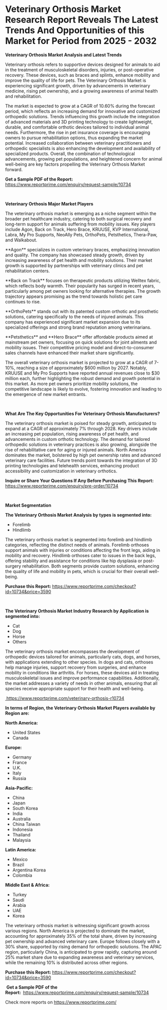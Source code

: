 <p><h1>Veterinary Orthosis Market Research Report Reveals The Latest Trends And Opportunities of this Market for Period from 2025 - 2032</h1></p><p><strong>Veterinary Orthosis Market Analysis and Latest Trends</strong></p>
<p><p>Veterinary orthosis refers to supportive devices designed for animals to aid in the treatment of musculoskeletal disorders, injuries, or post-operative recovery. These devices, such as braces and splints, enhance mobility and improve the quality of life for pets. The Veterinary Orthosis Market is experiencing significant growth, driven by advancements in veterinary medicine, rising pet ownership, and a growing awareness of animal health and rehabilitation.</p><p>The market is expected to grow at a CAGR of 10.60% during the forecast period, which reflects an increasing demand for innovative and customized orthopedic solutions. Trends influencing this growth include the integration of advanced materials and 3D printing technology to create lightweight, durable, and comfortable orthotic devices tailored to individual animal needs. Furthermore, the rise in pet insurance coverage is encouraging owners to pursue rehabilitation options, thus expanding the market potential. Increased collaboration between veterinary practitioners and orthopedic specialists is also enhancing the development and availability of specialized products. Overall, the combination of technological advancements, growing pet populations, and heightened concern for animal well-being are key factors propelling the Veterinary Orthosis Market forward.</p></p>
<p><strong>Get a Sample PDF of the Report:&nbsp;</strong> <a href="https://www.reportprime.com/enquiry/request-sample/10734?utm_campaign=3516&utm_medium=2&utm_source=Github&utm_content=ia&utm_term=20032025&utm_id=veterinary-orthosis">https://www.reportprime.com/enquiry/request-sample/10734</a></p>
<p>&nbsp;</p>
<p><strong>Veterinary Orthosis Major Market Players</strong></p>
<p><p>The veterinary orthosis market is emerging as a niche segment within the broader pet healthcare industry, catering to both surgical recovery and long-term support for animals suffering from mobility issues. Key players include Agon, Back on Track, Hero Brace, KRUUSE, KVP International, Labra, My Pro Supports, NeoAlly Pets, OrthoPets, Petsthetics, Thera-Paw, and Walkabout.</p><p>**Agon** specializes in custom veterinary braces, emphasizing innovation and quality. The company has showcased steady growth, driven by increasing awareness of pet health and mobility solutions. Their market growth is supported by partnerships with veterinary clinics and pet rehabilitation centers.</p><p>**Back on Track** focuses on therapeutic products utilizing Welltex fabric, which reflects body warmth. Their popularity has surged in recent years, particularly among pet owners looking for alternative therapies. The growth trajectory appears promising as the trend towards holistic pet care continues to rise.</p><p>**OrthoPets** stands out with its patented custom orthotic and prosthetic solutions, catering specifically to the needs of injured animals. This company has experienced significant market expansion due to its specialized offerings and strong brand reputation among veterinarians.</p><p>**Petsthetics** and **Hero Brace** offer affordable products aimed at mainstream pet owners, focusing on quick solutions for joint ailments and mobility issues. Their competitive pricing model and direct-to-consumer sales channels have enhanced their market share significantly.</p><p>The overall veterinary orthosis market is projected to grow at a CAGR of 7-10%, reaching a size of approximately $600 million by 2027. Notably, KRUUSE and My Pro Supports have reported annual revenues close to $30 million each, further highlighting the robust demand and growth potential in this market. As more pet owners prioritize mobility solutions, the competitive landscape is likely to evolve, fostering innovation and leading to the emergence of new market entrants.</p></p>
<p>&nbsp;</p>
<p><strong>What Are The Key Opportunities For Veterinary Orthosis Manufacturers?</strong></p>
<p><p>The veterinary orthosis market is poised for steady growth, anticipated to expand at a CAGR of approximately 7% through 2028. Key drivers include an increasing pet population, rising awareness of pet health, and advancements in custom orthotic technology. The demand for tailored orthopedic solutions in veterinary practices is also growing, alongside the rise of rehabilitative care for aging or injured animals. North America dominates the market, bolstered by high pet ownership rates and advanced veterinary care facilities. Future trends point towards the integration of 3D printing technologies and telehealth services, enhancing product accessibility and customization in veterinary orthotics.</p></p>
<p><strong>Inquire or Share Your Questions If Any Before Purchasing This Report:</strong> <a href="https://www.reportprime.com/enquiry/pre-order/10734?utm_campaign=3516&utm_medium=2&utm_source=Github&utm_content=ia&utm_term=20032025&utm_id=veterinary-orthosis">https://www.reportprime.com/enquiry/pre-order/10734</a></p>
<p>&nbsp;</p>
<p><strong>Market Segmentation</strong></p>
<p><strong>The Veterinary Orthosis Market Analysis by types is segmented into:</strong></p>
<p><ul><li>Forelimb</li><li>Hindlimb</li></ul></p>
<p><p>The veterinary orthosis market is segmented into forelimb and hindlimb categories, reflecting the distinct needs of animals. Forelimb orthoses support animals with injuries or conditions affecting the front legs, aiding in mobility and recovery. Hindlimb orthoses cater to issues in the back legs, offering stability and assistance for conditions like hip dysplasia or post-surgery rehabilitation. Both segments provide custom solutions, enhancing the quality of life and mobility in pets, which is crucial for their overall well-being.</p></p>
<p><strong>Purchase this Report:&nbsp;</strong><a href="https://www.reportprime.com/checkout?id=10734&price=3590&utm_campaign=3516&utm_medium=2&utm_source=Github&utm_content=ia&utm_term=20032025&utm_id=veterinary-orthosis">https://www.reportprime.com/checkout?id=10734&price=3590</a></p>
<p>&nbsp;</p>
<p><strong>The Veterinary Orthosis Market Industry Research by Application is segmented into:</strong></p>
<p><ul><li>Cat</li><li>Dog</li><li>Horse</li><li>Others</li></ul></p>
<p><p>The veterinary orthosis market encompasses the development of orthopedic devices tailored for animals, particularly cats, dogs, and horses, with applications extending to other species. In dogs and cats, orthoses help manage injuries, support recovery from surgeries, and enhance mobility in conditions like arthritis. For horses, these devices aid in treating musculoskeletal issues and improve performance capabilities. Additionally, the market addresses a variety of needs in other animals, ensuring that all species receive appropriate support for their health and well-being.</p></p>
<p><a href="https://www.reportprime.com/veterinary-orthosis-r10734?utm_campaign=3516&utm_medium=2&utm_source=Github&utm_content=ia&utm_term=20032025&utm_id=veterinary-orthosis">&nbsp;https://www.reportprime.com/veterinary-orthosis-r10734</a></p>
<p><strong>In terms of Region, the Veterinary Orthosis Market Players available by Region are:</strong></p>
<p>
    <p> <strong> North America: </strong>
        <ul>
            <li>United States</li>
            <li>Canada</li>
        </ul>
        </p> 
    <p> <strong> Europe: </strong>
        <ul>
            <li>Germany</li>
            <li>France</li>
            <li>U.K.</li>
            <li>Italy</li>
            <li>Russia</li>
        </ul>
        </p> 
    <p> <strong> Asia-Pacific: </strong>
        <ul>
            <li>China</li>
            <li>Japan</li>
            <li>South Korea</li>
            <li>India</li>
            <li>Australia</li>
            <li>China Taiwan</li>
            <li>Indonesia</li>
            <li>Thailand</li>
            <li>Malaysia</li>
        </ul>
        </p> 
    <p> <strong> Latin America: </strong>
        <ul>
            <li>Mexico</li>
            <li>Brazil</li>
            <li>Argentina Korea</li>
            <li>Colombia</li>
        </ul>
        </p> 
    <p> <strong> Middle East & Africa: </strong>
        <ul>
            <li>Turkey</li>
            <li>Saudi</li>
            <li>Arabia</li>
            <li>UAE</li>
            <li>Korea</li>
        </ul>
    </p>
    </p>
<p><p>The veterinary orthosis market is witnessing significant growth across various regions. North America is projected to dominate the market, accounting for approximately 35% of the total share, driven by increasing pet ownership and advanced veterinary care. Europe follows closely with a 30% share, supported by rising demand for orthopedic solutions. The APAC region, particularly China, is anticipated to grow rapidly, capturing around 25% market share due to expanding awareness and veterinary services, while the remaining 10% is distributed across other regions.</p></p>
<p><strong>Purchase this Report: </strong><a href="https://www.reportprime.com/checkout?id=10734&price=3590&utm_campaign=3516&utm_medium=2&utm_source=Github&utm_content=ia&utm_term=20032025&utm_id=veterinary-orthosis">https://www.reportprime.com/checkout?id=10734&price=3590</a></p>
<p>&nbsp;<strong>Get a Sample PDF of the Report:&nbsp;&nbsp;</strong><a href="https://www.reportprime.com/enquiry/request-sample/10734?utm_campaign=3516&utm_medium=2&utm_source=Github&utm_content=ia&utm_term=20032025&utm_id=veterinary-orthosis">https://www.reportprime.com/enquiry/request-sample/10734</a></p>
<p><strong></strong></p>
<p>Check more reports on <a href="https://www.reportprime.com/?utm_campaign=3516&utm_medium=2&utm_source=Github&utm_content=ia&utm_term=20032025&utm_id=veterinary-orthosis">https://www.reportprime.com/</a></p>